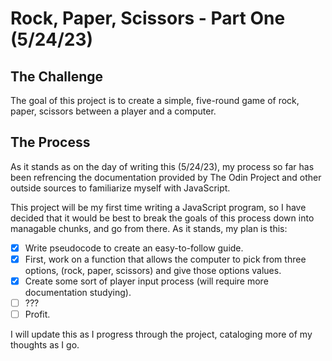 # Rock, Paper, Scissors - Part One (5/24/23)

## The Challenge 
The goal of this project is to create a simple, five-round game of rock, paper, scissors between a player and a computer. 

## The Process
As it stands as on the day of writing this (5/24/23), my process so far has been refrencing the documentation provided by The Odin Project and other outside sources to familiarize myself with JavaScript. 

This project will be my first time writing a JavaScript program, so I have decided that it would be best to break the goals of this process down into managable chunks, and go from there. As it stands, my plan is this:
- [x] Write pseudocode to create an easy-to-follow guide.
- [x] First, work on a function that allows the computer to pick from three options, (rock, paper, scissors) and give those options values.
- [x] Create some sort of player input process (will require more documentation studying). 
- [ ] ???
- [ ] Profit.

I will update this as I progress through the project, cataloging more of my thoughts as I go.
